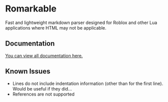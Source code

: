 # Romarkable
Fast and lightweight markdown parser designed for Roblox and other Lua applications where HTML may not be applicable.

## Documentation
[You can view all documentation here.](https://github.com/BradSharp/Romarkable/wiki)

## Known Issues

- Lines do not include indentation information (other than for the first line). Would be useful if they did...
- References are not supported
